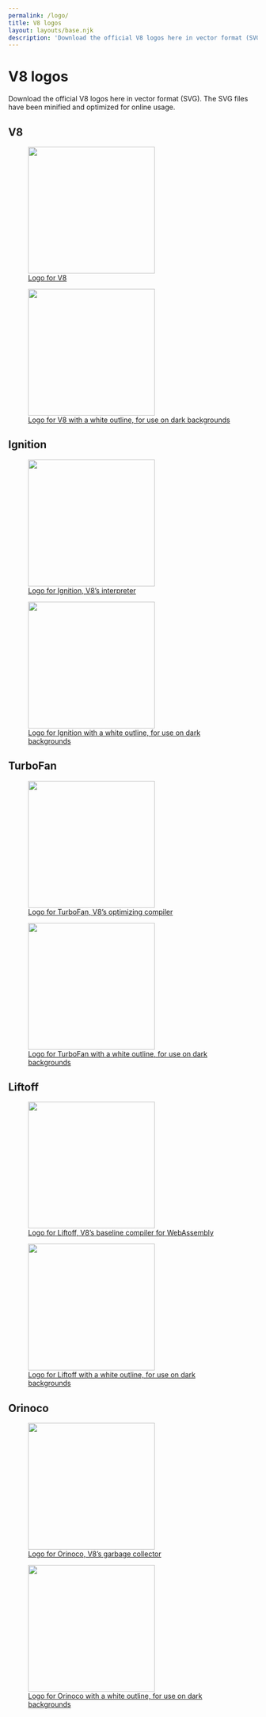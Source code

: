 ```yaml
---
permalink: /logo/
title: V8 logos
layout: layouts/base.njk
description: 'Download the official V8 logos here in vector format (SVG).'
---
```

# V8 logos

Download the official V8 logos here in vector format (SVG). The SVG files have been minified and optimized for online usage.

## V8

<a href="/_img/v8.svg" class="logo-download" download>
  <figure>
    <img src="/_img/v8.svg" width="256" height="256" intrinsicsize="187x187" alt="" class="no-darkening"/>
    <figcaption>Logo for V8</figcaption>
  </figure>
</a>
<a href="/_img/v8-outline.svg" class="logo-download" download>
  <figure>
    <img src="/_img/v8-outline.svg" width="256" height="256" intrinsicsize="202x202" alt="" class="no-darkening"/>
    <figcaption>Logo for V8 with a white outline, for use on dark backgrounds</figcaption>
  </figure>
</a>

## Ignition

<a href="/_img/v8-ignition.svg" class="logo-download" download>
  <figure>
    <img src="/_img/v8-ignition.svg" width="256" height="256" intrinsicsize="448x448" alt="" class="no-darkening"/>
    <figcaption>Logo for Ignition, V8’s interpreter</figcaption>
  </figure>
</a>
<a href="/_img/v8-ignition-outline.svg" class="logo-download" download>
  <figure>
    <img src="/_img/v8-ignition-outline.svg" width="256" height="256" intrinsicsize="448x448" alt="" class="no-darkening"/>
    <figcaption>Logo for Ignition with a white outline, for use on dark backgrounds</figcaption>
  </figure>
</a>

## TurboFan

<a href="/_img/v8-turbofan.svg" class="logo-download" download>
  <figure>
    <img src="/_img/v8-turbofan.svg" width="256" height="256" intrinsicsize="470x470" alt="" class="no-darkening"/>
    <figcaption>Logo for TurboFan, V8’s optimizing compiler</figcaption>
  </figure>
</a>
<a href="/_img/v8-turbofan-outline.svg" class="logo-download" download>
  <figure>
    <img src="/_img/v8-turbofan-outline.svg" width="256" height="256" intrinsicsize="524x524" alt="" class="no-darkening"/>
    <figcaption>Logo for TurboFan with a white outline, for use on dark backgrounds</figcaption>
  </figure>
</a>

## Liftoff

<a href="/_img/v8-liftoff.svg" class="logo-download" download>
  <figure>
    <img src="/_img/v8-liftoff.svg" width="256" height="256" intrinsicsize="187x187" alt="" class="no-darkening"/>
    <figcaption>Logo for Liftoff, V8’s baseline compiler for WebAssembly</figcaption>
  </figure>
</a>
<a href="/_img/v8-liftoff-outline.svg" class="logo-download" download>
  <figure>
    <img src="/_img/v8-liftoff-outline.svg" width="256" height="256" intrinsicsize="214x214" alt="" class="no-darkening"/>
    <figcaption>Logo for Liftoff with a white outline, for use on dark backgrounds</figcaption>
  </figure>
</a>

## Orinoco

<a href="/_img/v8-orinoco.svg" class="logo-download" download>
  <figure>
    <img src="/_img/v8-orinoco.svg" width="256" height="256" intrinsicsize="192x192" alt="" class="no-darkening"/>
    <figcaption>Logo for Orinoco, V8’s garbage collector</figcaption>
  </figure>
</a>
<a href="/_img/v8-orinoco-outline.svg" class="logo-download" download>
  <figure>
    <img src="/_img/v8-orinoco-outline.svg" width="256" height="256" intrinsicsize="192x192" alt="" class="no-darkening"/>
    <figcaption>Logo for Orinoco with a white outline, for use on dark backgrounds</figcaption>
  </figure>
</a>
